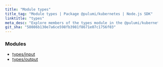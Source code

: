 ```yaml
---
title: "Module types"
title_tag: "Module types | Package @pulumi/kubernetes | Node.js SDK"
linktitle: "types"
meta_desc: "Explore members of the types module in the @pulumi/kubernetes package."
git_sha: "58086b130e7a6ce598fb3981f8671e07c1756f03"
---
```


<!-- WARNING: this page was generated by a tool. Do not edit it by hand. -->
<!-- To change it, please see https://github.com/pulumi/docs/tree/master/tools/tscdocgen. -->


<h3>Modules</h3>
<ul class="api">
    <li><a href="input/"><span class="symbol module"></span>types/input</a></li>
    <li><a href="output/"><span class="symbol module"></span>types/output</a></li>
</ul>








